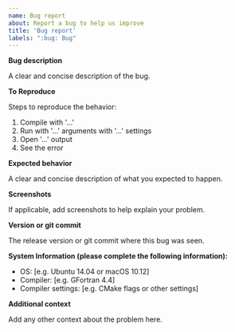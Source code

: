 ```yaml
---
name: Bug report
about: Report a bug to help us improve
title: 'Bug report'
labels: ":bug: Bug"
---
```


**Bug description**

A clear and concise description of the bug.

**To Reproduce**

Steps to reproduce the behavior:
1. Compile with '...'
2. Run with '...' arguments with '...' settings
3. Open '...' output
4. See the error

**Expected behavior**

A clear and concise description of what you expected to happen.

**Screenshots**

If applicable, add screenshots to help explain your problem.

**Version or git commit**

The release version or git commit where this bug was seen.

**System Information (please complete the following information):**
 
 - OS: [e.g. Ubuntu 14.04 or macOS 10.12]
 - Compiler: [e.g. GFortran 4.4]
 - Compiler settings: [e.g. CMake flags or other settings]

**Additional context**

Add any other context about the problem here.
